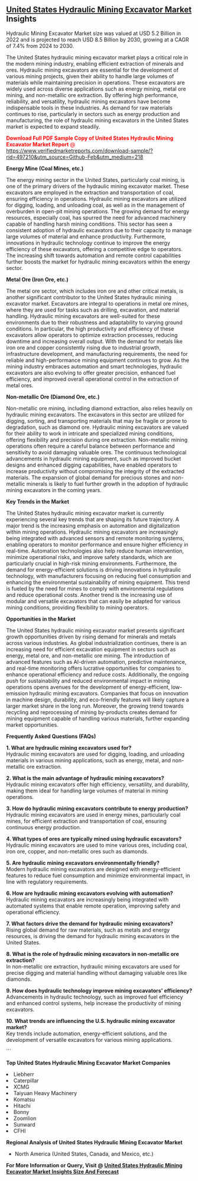 <h2><a href="https://www.verifiedmarketreports.com/download-sample/?rid=497210&amp;utm_source=Github-Feb&amp;utm_medium=218" target="_blank">United States Hydraulic Mining Excavator Market</a> Insights</h2><p>Hydraulic Mining Excavator Market size was valued at USD 5.2 Billion in 2022 and is projected to reach USD 8.5 Billion by 2030, growing at a CAGR of 7.4% from 2024 to 2030.</p><p> <p>The United States hydraulic mining excavator market plays a critical role in the modern mining industry, enabling efficient extraction of minerals and ores. Hydraulic mining excavators are essential for the development of various mining projects, given their ability to handle large volumes of materials while maintaining precision in operations. These excavators are widely used across diverse applications such as energy mining, metal ore mining, and non-metallic ore extraction. By offering high performance, reliability, and versatility, hydraulic mining excavators have become indispensable tools in these industries. As demand for raw materials continues to rise, particularly in sectors such as energy production and manufacturing, the role of hydraulic mining excavators in the United States market is expected to expand steadily. <p><span class=""><span style="color: #ff0000;"><strong>Download Full PDF Sample Copy of United States Hydraulic Mining Excavator Market Report</strong> @ </span><a href="https://www.verifiedmarketreports.com/download-sample/?rid=497210&amp;utm_source=Github-Feb&amp;utm_medium=218" target="_blank">https://www.verifiedmarketreports.com/download-sample/?rid=497210&amp;utm_source=Github-Feb&amp;utm_medium=218</a></span></p></p> <p><strong>Energy Mine (Coal Mines, etc.)</strong></p> <p>The energy mining sector in the United States, particularly coal mining, is one of the primary drivers of the hydraulic mining excavator market. These excavators are employed in the extraction and transportation of coal, ensuring efficiency in operations. Hydraulic mining excavators are utilized for digging, loading, and unloading coal, as well as in the management of overburden in open-pit mining operations. The growing demand for energy resources, especially coal, has spurred the need for advanced machinery capable of handling harsh mining conditions. This sector has seen a consistent adoption of hydraulic excavators due to their capacity to manage large volumes of material and enhance productivity. Furthermore, innovations in hydraulic technology continue to improve the energy efficiency of these excavators, offering a competitive edge to operators. The increasing shift towards automation and remote control capabilities further boosts the market for hydraulic mining excavators within the energy sector.</p> <p><strong>Metal Ore (Iron Ore, etc.)</strong></p> <p>The metal ore sector, which includes iron ore and other critical metals, is another significant contributor to the United States hydraulic mining excavator market. Excavators are integral to operations in metal ore mines, where they are used for tasks such as drilling, excavation, and material handling. Hydraulic mining excavators are well-suited for these environments due to their robustness and adaptability to varying ground conditions. In particular, the high productivity and efficiency of these excavators allow operators to optimize extraction processes, reducing downtime and increasing overall output. With the demand for metals like iron ore and copper consistently rising due to industrial growth, infrastructure development, and manufacturing requirements, the need for reliable and high-performance mining equipment continues to grow. As the mining industry embraces automation and smart technologies, hydraulic excavators are also evolving to offer greater precision, enhanced fuel efficiency, and improved overall operational control in the extraction of metal ores.</p> <p><strong>Non-metallic Ore (Diamond Ore, etc.)</strong></p> <p>Non-metallic ore mining, including diamond extraction, also relies heavily on hydraulic mining excavators. The excavators in this sector are utilized for digging, sorting, and transporting materials that may be fragile or prone to degradation, such as diamond ore. Hydraulic mining excavators are valued for their ability to work in intricate and specialized mining conditions, offering flexibility and precision during ore extraction. Non-metallic mining operations often require a careful balance between performance and sensitivity to avoid damaging valuable ores. The continuous technological advancements in hydraulic mining equipment, such as improved bucket designs and enhanced digging capabilities, have enabled operators to increase productivity without compromising the integrity of the extracted materials. The expansion of global demand for precious stones and non-metallic minerals is likely to fuel further growth in the adoption of hydraulic mining excavators in the coming years.</p> <p><strong>Key Trends in the Market</strong></p> <p>The United States hydraulic mining excavator market is currently experiencing several key trends that are shaping its future trajectory. A major trend is the increasing emphasis on automation and digitalization within mining operations. Hydraulic mining excavators are increasingly being integrated with advanced sensors and remote monitoring systems, enabling operators to monitor performance and ensure higher efficiency in real-time. Automation technologies also help reduce human intervention, minimize operational risks, and improve safety standards, which are particularly crucial in high-risk mining environments. Furthermore, the demand for energy-efficient solutions is driving innovations in hydraulic technology, with manufacturers focusing on reducing fuel consumption and enhancing the environmental sustainability of mining equipment. This trend is fueled by the need for mines to comply with environmental regulations and reduce operational costs. Another trend is the increasing use of modular and versatile excavators that can easily be adapted for various mining conditions, providing flexibility to mining operators.</p> <p><strong>Opportunities in the Market</strong></p> <p>The United States hydraulic mining excavator market presents significant growth opportunities driven by rising demand for minerals and metals across various industries. As global industrialization continues, there is an increasing need for efficient excavation equipment in sectors such as energy, metal ore, and non-metallic ore mining. The introduction of advanced features such as AI-driven automation, predictive maintenance, and real-time monitoring offers lucrative opportunities for companies to enhance operational efficiency and reduce costs. Additionally, the ongoing push for sustainability and reduced environmental impact in mining operations opens avenues for the development of energy-efficient, low-emission hydraulic mining excavators. Companies that focus on innovation in machine design, durability, and eco-friendly features will likely capture a larger market share in the long run. Moreover, the growing trend towards recycling and reprocessing of mining by-products creates demand for mining equipment capable of handling various materials, further expanding market opportunities.</p> <p><strong>Frequently Asked Questions (FAQs)</strong></p> <p><strong>1. What are hydraulic mining excavators used for?</strong><br>Hydraulic mining excavators are used for digging, loading, and unloading materials in various mining applications, such as energy, metal, and non-metallic ore extraction.</p> <p><strong>2. What is the main advantage of hydraulic mining excavators?</strong><br>Hydraulic mining excavators offer high efficiency, versatility, and durability, making them ideal for handling large volumes of material in mining operations.</p> <p><strong>3. How do hydraulic mining excavators contribute to energy production?</strong><br>Hydraulic mining excavators are used in energy mines, particularly coal mines, for efficient extraction and transportation of coal, ensuring continuous energy production.</p> <p><strong>4. What types of ores are typically mined using hydraulic excavators?</strong><br>Hydraulic mining excavators are used to mine various ores, including coal, iron ore, copper, and non-metallic ores such as diamonds.</p> <p><strong>5. Are hydraulic mining excavators environmentally friendly?</strong><br>Modern hydraulic mining excavators are designed with energy-efficient features to reduce fuel consumption and minimize environmental impact, in line with regulatory requirements.</p> <p><strong>6. How are hydraulic mining excavators evolving with automation?</strong><br>Hydraulic mining excavators are increasingly being integrated with automated systems that enable remote operation, improving safety and operational efficiency.</p> <p><strong>7. What factors drive the demand for hydraulic mining excavators?</strong><br>Rising global demand for raw materials, such as metals and energy resources, is driving the demand for hydraulic mining excavators in the United States.</p> <p><strong>8. What is the role of hydraulic mining excavators in non-metallic ore extraction?</strong><br>In non-metallic ore extraction, hydraulic mining excavators are used for precise digging and material handling without damaging valuable ores like diamonds.</p> <p><strong>9. How does hydraulic technology improve mining excavators' efficiency?</strong><br>Advancements in hydraulic technology, such as improved fuel efficiency and enhanced control systems, help increase the productivity of mining excavators.</p> <p><strong>10. What trends are influencing the U.S. hydraulic mining excavator market?</strong><br>Key trends include automation, energy-efficient solutions, and the development of versatile excavators for various mining applications.</p> ```</p><p><strong>Top United States Hydraulic Mining Excavator Market Companies</strong></p><div data-test-id=""><p><li>Liebherr</li><li> Caterpillar</li><li> XCMG</li><li> Taiyuan Heavy Machinery</li><li> Komatsu</li><li> Hitachi</li><li> Bonny</li><li> Zoomlion</li><li> Sunward</li><li> CFHI</li></p><div><strong>Regional Analysis of&nbsp;United States Hydraulic Mining Excavator Market</strong></div><ul><li dir="ltr"><p dir="ltr">North America&nbsp;(United States, Canada, and Mexico, etc.)</p></li></ul><p><strong>For More Information or Query, Visit @&nbsp;</strong><strong><a href="https://www.verifiedmarketreports.com/product/hydraulic-mining-excavator-market/?utm_source=Github-Feb&amp;utm_medium=218" target="_blank">United States Hydraulic Mining Excavator Market Insights Size And Forecast</a></strong></p></div>
